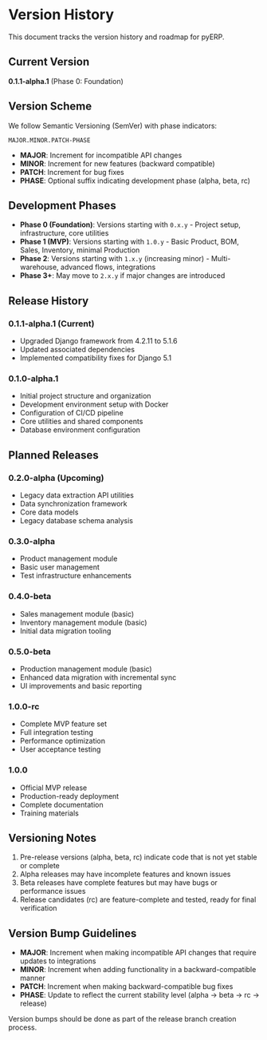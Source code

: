 # Version History

This document tracks the version history and roadmap for pyERP.

## Current Version

**0.1.1-alpha.1** (Phase 0: Foundation)

## Version Scheme

We follow Semantic Versioning (SemVer) with phase indicators:

```
MAJOR.MINOR.PATCH-PHASE
```

- **MAJOR**: Increment for incompatible API changes
- **MINOR**: Increment for new features (backward compatible)
- **PATCH**: Increment for bug fixes
- **PHASE**: Optional suffix indicating development phase (alpha, beta, rc)

## Development Phases

- **Phase 0 (Foundation)**: Versions starting with `0.x.y` - Project setup, infrastructure, core utilities
- **Phase 1 (MVP)**: Versions starting with `1.0.y` - Basic Product, BOM, Sales, Inventory, minimal Production
- **Phase 2**: Versions starting with `1.x.y` (increasing minor) - Multi-warehouse, advanced flows, integrations
- **Phase 3+**: May move to `2.x.y` if major changes are introduced

## Release History

### 0.1.1-alpha.1 (Current)
- Upgraded Django framework from 4.2.11 to 5.1.6
- Updated associated dependencies
- Implemented compatibility fixes for Django 5.1

### 0.1.0-alpha.1
- Initial project structure and organization
- Development environment setup with Docker
- Configuration of CI/CD pipeline
- Core utilities and shared components
- Database environment configuration

## Planned Releases

### 0.2.0-alpha (Upcoming)
- Legacy data extraction API utilities
- Data synchronization framework
- Core data models
- Legacy database schema analysis

### 0.3.0-alpha
- Product management module
- Basic user management
- Test infrastructure enhancements

### 0.4.0-beta
- Sales management module (basic)
- Inventory management module (basic)
- Initial data migration tooling

### 0.5.0-beta
- Production management module (basic)
- Enhanced data migration with incremental sync
- UI improvements and basic reporting

### 1.0.0-rc
- Complete MVP feature set
- Full integration testing
- Performance optimization
- User acceptance testing

### 1.0.0
- Official MVP release
- Production-ready deployment
- Complete documentation
- Training materials

## Versioning Notes

1. Pre-release versions (alpha, beta, rc) indicate code that is not yet stable or complete
2. Alpha releases may have incomplete features and known issues
3. Beta releases have complete features but may have bugs or performance issues
4. Release candidates (rc) are feature-complete and tested, ready for final verification

## Version Bump Guidelines

- **MAJOR**: Increment when making incompatible API changes that require updates to integrations
- **MINOR**: Increment when adding functionality in a backward-compatible manner
- **PATCH**: Increment when making backward-compatible bug fixes
- **PHASE**: Update to reflect the current stability level (alpha → beta → rc → release)

Version bumps should be done as part of the release branch creation process. 